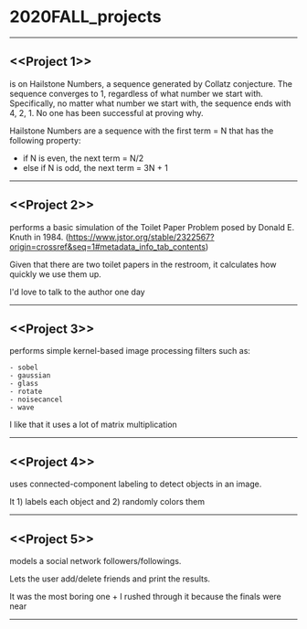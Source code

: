 # 2020FALL_projects
 -----------------------------------------------------------------------------------
<<Project 1>>
 -----------------------------------------------------------------------------------
   is on Hailstone Numbers, a sequence generated by Collatz conjecture. 
  The sequence converges to 1, regardless of what number we start with.
  Specifically, no matter what number we start with, the sequence ends with 4, 2, 1.
  No one has been successful at proving why.
  
  Hailstone Numbers are a sequence with the first term = N that has the following property:
  
 -  if N is even, the next term = N/2
 -  else if N is odd, the next term = 3N + 1
  
-----------------------------------------------------------------------------------
<<Project 2>>
-----------------------------------------------------------------------------------
  performs a basic simulation of the Toilet Paper Problem posed by Donald E. Knuth in 1984.
  (https://www.jstor.org/stable/2322567?origin=crossref&seq=1#metadata_info_tab_contents)
  
  Given that there are two toilet papers in the restroom, it calculates how quickly we use them up.
  
  I'd love to talk to the author one day
  
-----------------------------------------------------------------------------------
<<Project 3>>
-----------------------------------------------------------------------------------
  performs simple kernel-based image processing filters such as:
  
    - sobel
    - gaussian
    - glass
    - rotate
    - noisecancel
    - wave
  
  I like that it uses a lot of matrix multiplication
  
-----------------------------------------------------------------------------------
<<Project 4>>
-----------------------------------------------------------------------------------
  uses connected-component labeling to detect objects in an image.
  
  It 1) labels each object and
     2) randomly colors them
  
-----------------------------------------------------------------------------------
<<Project 5>>
-----------------------------------------------------------------------------------
  models a social network followers/followings.
  
  Lets the user add/delete friends and print the results.
  
  It was the most boring one + I rushed through it because the finals were near
  
-----------------------------------------------------------------------------------
